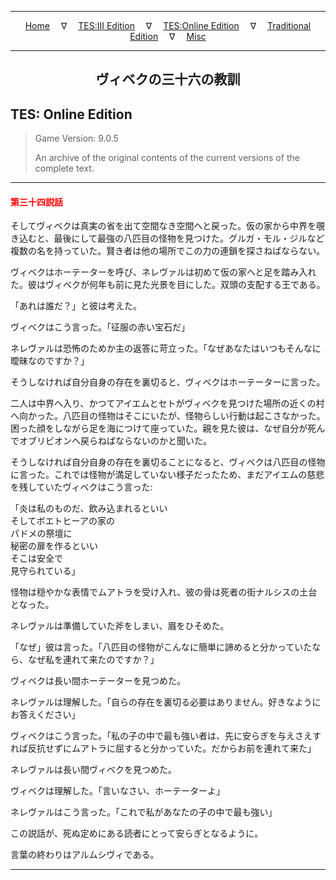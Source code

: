 
---

<!-- Jekyll Page Links -->

<center>
<a href="../../../../index.html">Home</a>
&emsp;&nabla;&emsp;
<a href="../../../index-tes3.html">TES:III Edition</a>
&emsp;&nabla;&emsp;
<a href="../../../index-teso.html">TES:Online Edition</a>
&emsp;&nabla;&emsp;
<a href="../../../index-traditional.html">Traditional Edition</a>
&emsp;&nabla;&emsp;
<a href="../../../index-misc.html">Misc</a>
</center>

<!-- Markdown Body Below: -->

---

<center>
<h2><span style="font-family:Georgia">ヴィベクの三十六の教訓</span></h2>
</center>

## TES: Online Edition

> Game Version: 9.0.5
>
> An archive of the original contents of the current versions of the complete text.

---

#### <span style="color:red">第三十四説話</span>

そしてヴィベクは真実の省を出て空間なき空間へと戻った。仮の家から中界を覗き込むと、最後にして最強の八匹目の怪物を見つけた。グルガ・モル・ジルなど複数の名を持っていた。賢き者は他の場所でこの力の連鎖を探さねばならない。

ヴィベクはホーテーターを呼び、ネレヴァルは初めて仮の家へと足を踏み入れた。彼はヴィベクが何年も前に見た光景を目にした。双頭の支配する王である。

「あれは誰だ？」と彼は考えた。

ヴィベクはこう言った。「征服の赤い宝石だ」

ネレヴァルは恐怖のためか主の返答に苛立った。「なぜあなたはいつもそんなに曖昧なのですか？」

そうしなければ自分自身の存在を裏切ると、ヴィベクはホーテーターに言った。

二人は中界へ入り、かつてアイエムとセトがヴィベクを見つけた場所の近くの村へ向かった。八匹目の怪物はそこにいたが、怪物らしい行動は起こさなかった。困った顔をしながら足を海につけて座っていた。親を見た彼は、なぜ自分が死んでオブリビオンへ戻らねばならないのかと聞いた。

そうしなければ自分自身の存在を裏切ることになると、ヴィベクは八匹目の怪物に言った。これでは怪物が満足していない様子だったため、まだアイエムの慈悲を残していたヴィベクはこう言った:

「炎は私のものだ、飲み込まれるといい\
そしてボエトヒーアの家の\
パドメの祭壇に\
秘密の扉を作るといい\
そこは安全で\
見守られている」

怪物は穏やかな表情でムアトラを受け入れ、彼の骨は死者の街ナルシスの土台となった。

ネレヴァルは準備していた斧をしまい、眉をひそめた。

「なぜ」彼は言った。「八匹目の怪物がこんなに簡単に諦めると分かっていたなら、なぜ私を連れて来たのですか？」

ヴィベクは長い間ホーテーターを見つめた。

ネレヴァルは理解した。「自らの存在を裏切る必要はありません。好きなようにお答えください」

ヴィベクはこう言った。「私の子の中で最も強い者は、先に安らぎを与えさえすれば反抗せずにムアトラに屈すると分かっていた。だからお前を連れて来た」

ネレヴァルは長い間ヴィベクを見つめた。

ヴィベクは理解した。「言いなさい、ホーテーターよ」

ネレヴァルはこう言った。「これで私があなたの子の中で最も強い」

この説話が、死ぬ定めにある読者にとって安らぎとなるように。

言葉の終わりはアルムシヴィである。

---
